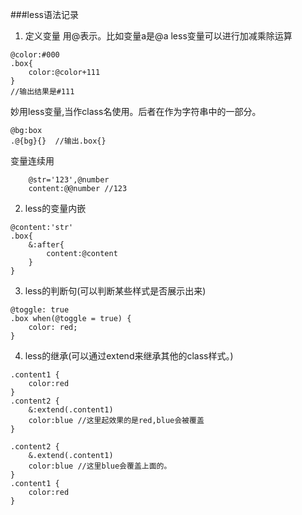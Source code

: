 ###less语法记录


1. 定义变量
用@表示。比如变量a是@a
less变量可以进行加减乘除运算
```
@color:#000
.box{
    color:@color+111
}
//输出结果是#111
```
妙用less变量,当作class名使用。后者在作为字符串中的一部分。
```
@bg:box
.@{bg}{}  //输出.box{}
```
变量连续用
```
    @str='123',@number
    content:@@number //123
```


2. less的变量内嵌
```
@content:'str'
.box{
    &:after{
        content:@content 
    }
}
```

3. less的判断句(可以判断某些样式是否展示出来)
```
@toggle: true
.box when(@toggle = true) {
    color: red;
}
```

4. less的继承(可以通过extend来继承其他的class样式。)
```
.content1 {
    color:red
}
.content2 {
    &:extend(.content1)
    color:blue //这里起效果的是red,blue会被覆盖
}
```

```
.content2 {
    &.extend(.content1)
    color:blue //这里blue会覆盖上面的。
}
.content1 {
    color:red
}
```



